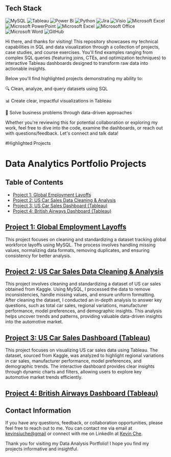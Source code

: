## Tech Stack

![MySQL](https://img.shields.io/badge/mysql-%2300f.svg?style=for-the-badge&logo=mysql&logoColor=white)
![Tableau](https://img.shields.io/badge/Tableau-E97627?style=for-the-badge&logo=Tableau&logoColor=white)
![Power Bi](https://img.shields.io/badge/power_bi-F2C811?style=for-the-badge&logo=powerbi&logoColor=black)
![Python](https://img.shields.io/badge/Python-3776AB.svg?style=for-the-badge&logo=Python&logoColor=white)
![Jira](https://img.shields.io/badge/Jira-0052CC?style=for-the-badge&logo=Jira&logoColor=white)
![Visio](https://img.shields.io/badge/Microsoft_Visio-3955A3?style=for-the-badgee&logo=microsoft-visio&logoColor=white)
![Microsoft Excel](https://img.shields.io/badge/Microsoft_Excel-217346?style=for-the-badge&logo=microsoft-excel&logoColor=white)
![Microsoft PowerPoint](https://img.shields.io/badge/Microsoft_PowerPoint-B7472A?style=for-the-badge&logo=microsoft-powerpoint&logoColor=white)
![Microsoft Excel](https://img.shields.io/badge/Microsoft_Excel-217346?style=for-the-badge&logo=microsoft-excel&logoColor=white)
![Microsoft Office](https://img.shields.io/badge/Microsoft_Office-D83B01?style=for-the-badge&logo=microsoft-office&logoColor=white)
![Microsoft Word](https://img.shields.io/badge/Microsoft_Word-2B579A?style=for-the-badge&logo=microsoft-word&logoColor=white)
![GitHub](https://img.shields.io/badge/github-%23121011.svg?style=for-the-badge&logo=github&logoColor=white)

Hi there, and thanks for visiting! This repository showcases my technical capabilities in SQL and data visualization through a collection of projects, case studies, and course exercises. You'll find examples ranging from complex SQL queries (featuring joins, CTEs, and optimization techniques) to interactive Tableau dashboards designed to transform raw data into actionable insights.

Below you'll find highlighted projects demonstrating my ability to:

🔍 Clean, analyze, and query datasets using SQL

📊 Create clear, impactful visualizations in Tableau

🎯 Solve business problems through data-driven approaches

Whether you're reviewing this for potential collaboration or exploring my work, feel free to dive into the code, examine the dashboards, or reach out with questions/feedback. Let's connect and talk data!

#Highlighted Projects

# Data Analytics Portfolio Projects 

## Table of Contents

- [Project 1: Global Employment Layoffs](https://github.com/kChe626/Layoffs_Data_Cleaning)
- [Project 2: US Car Sales Data Cleaning & Analysis](https://github.com/kChe626/Car_Sales)
- [Project 3: US Car Sales Dashboard (Tableau)](https://github.com/kChe626/US-Car-Sales-Dashboard-Tableau)
- [Project 4: British Airways Dashboard (Tableau)](https://github.com/kChe626/Airways-Visulazation-Dashboard-Tableau)

## [Project 1: Global Employment Layoffs](https://github.com/kChe626/Layoffs_Data_Cleaning)

This project focuses on cleaning and standardizing a dataset tracking global workforce layoffs using MySQL. The process involves handling missing values, normalizing data formats, removing duplicates, and ensuring consistency for better analysis.

## [Project 2: US Car Sales Data Cleaning & Analysis](https://github.com/tushar2704/Superstore-Sales-Dashboard-with-Streamlit)

This project involves cleaning and standardizing a dataset of US car sales obtained from Kaggle. Using MySQL, I processed the data to remove inconsistencies, handle missing values, and ensure uniform formatting. After cleaning the dataset, I conducted an in-depth analysis to answer key questions, such as total car sales, regional variations, manufacturer performance, model preferences, and demographic insights. This analysis helps uncover trends and patterns, providing valuable data-driven insights into the automotive market.

## [Project 3: US Car Sales Dashboard (Tableau)](https://github.com/kChe626/US-Car-Sales-Dashboard-Tableau)

This project focuses on visualizing US car sales data using Tableau. The dataset, sourced from Kaggle, was analyzed to highlight regional variations in car sales, manufacturer performance, model preferences, and demographic trends. The interactive dashboard provides clear insights through dynamic charts and filters, allowing users to explore key automotive market trends efficiently.

## [Project 4: British Airways Dashboard (Tableau)](https://github.com/kChe626/Airways-Visulazation-Dashboard-Tableau)


## Contact Information

If you have any questions, feedback, or collaboration opportunities, please feel free to reach out to me. You can contact me via email at [kevinsiuche@gmail](mailto:kevinsiuche@gmail.com) or connect with me on LinkedIn at [Kevin Che](https://www.linkedin.com/in/kevin-che-78069ab0/).

Thank you for visiting my Data Analysis Portfolio! I hope you find my projects informative and insightful.

  



